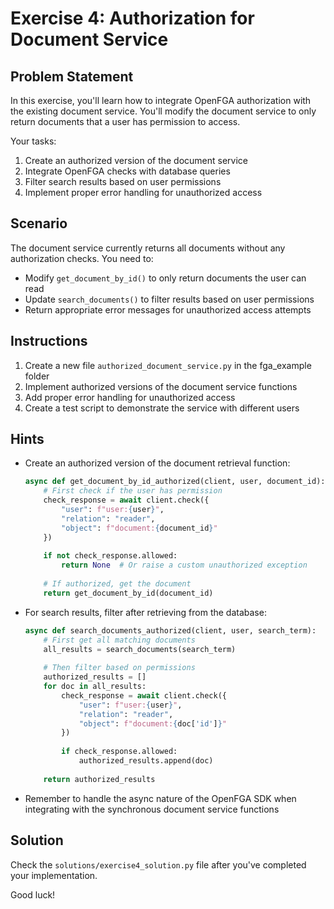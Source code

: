# Exercise 4: Authorization for Document Service

## Problem Statement

In this exercise, you'll learn how to integrate OpenFGA authorization with the existing document service. You'll modify the document service to only return documents that a user has permission to access.

Your tasks:
1. Create an authorized version of the document service
2. Integrate OpenFGA checks with database queries
3. Filter search results based on user permissions
4. Implement proper error handling for unauthorized access

## Scenario

The document service currently returns all documents without any authorization checks. You need to:
- Modify `get_document_by_id()` to only return documents the user can read
- Update `search_documents()` to filter results based on user permissions
- Return appropriate error messages for unauthorized access attempts

## Instructions

1. Create a new file `authorized_document_service.py` in the fga_example folder
2. Implement authorized versions of the document service functions
3. Add proper error handling for unauthorized access
4. Create a test script to demonstrate the service with different users

## Hints

- Create an authorized version of the document retrieval function:
  ```python
  async def get_document_by_id_authorized(client, user, document_id):
      # First check if the user has permission
      check_response = await client.check({
          "user": f"user:{user}",
          "relation": "reader",
          "object": f"document:{document_id}"
      })
      
      if not check_response.allowed:
          return None  # Or raise a custom unauthorized exception
      
      # If authorized, get the document
      return get_document_by_id(document_id)
  ```

- For search results, filter after retrieving from the database:
  ```python
  async def search_documents_authorized(client, user, search_term):
      # First get all matching documents
      all_results = search_documents(search_term)
      
      # Then filter based on permissions
      authorized_results = []
      for doc in all_results:
          check_response = await client.check({
              "user": f"user:{user}",
              "relation": "reader",
              "object": f"document:{doc['id']}"
          })
          
          if check_response.allowed:
              authorized_results.append(doc)
              
      return authorized_results
  ```

- Remember to handle the async nature of the OpenFGA SDK when integrating with the synchronous document service functions

## Solution

Check the `solutions/exercise4_solution.py` file after you've completed your implementation.

Good luck!
